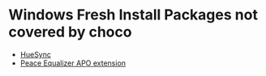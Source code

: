 # Windows Fresh Install Packages not covered by choco
 - [HueSync](https://www.philips-hue.com/en-us/explore-hue/propositions/entertainment/sync-with-pc)
 - [Peace Equalizer APO extension](https://sourceforge.net/projects/peace-equalizer-apo-extension/)